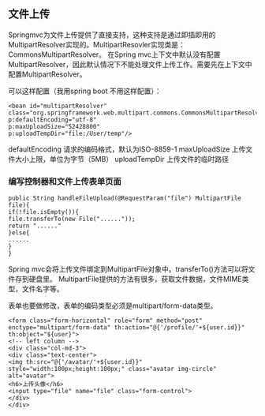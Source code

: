 ## 文件上传
Springmvc为文件上传提供了直接支持，这种支持是通过即插即用的MultipartResolver实现的。MultipartResovler实现类是：CommonsMultipartResolver。
在Spring mvc上下文中默认没有配置MultipartResolver，因此默认情况下不能处理文件上传工作。需要先在上下文中配置MultipartResolver。

可以这样配置（我用spring boot 不用这样配置）：
```
<bean id="multipartResolver"  
class="org.springframework.web.multipart.commons.CommonsMultipartResolver"
p:defaultEncoding="utf-8"
p:maxUploadSize="52428800" 
p:uploadTempDir="file:/User/temp"/>
```
defaultEncoding  请求的编码格式，默认为ISO-8859-1
maxUploadSize  上传文件大小上限，单位为字节（5MB）
uploadTempDir  上传文件的临时路径

### 编写控制器和文件上传表单页面
```
public String handleFileUpload(@RequestParam("file") MultipartFile file){
if(!file.isEmpty()){
file.transferTo(new File("......"));
return "......"
}else{
......
}
}
```
Spring mvc会将上传文件绑定到MultipartFile对象中。transferTo()方法可以将文件存到硬盘里。
MultipartFile提供的方法有很多，获取文件数据，文件MIME类型，文件名字等。

表单也要做修改，表单的编码类型必须是multipart/form-data类型。
```
<form class="form-horizontal" role="form" method="post" enctype="multipart/form-data" th:action="@{'/profile/'+${user.id}}" th:object="${user}">
<!-- left column -->
<div class="col-md-3">
<div class="text-center">
<img th:src="@{'/avatar/'+${user.id}}" style="width:100px;height:100px;" class="avatar img-circle" alt="avatar">
<h6>上传头像</h6>
<input type="file" name="file" class="form-control">
</div>
</div>
```

